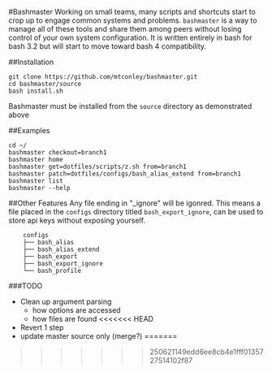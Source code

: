 #Bashmaster
Working on small teams, many scripts and shortcuts start to crop up to engage common systems and problems.  `bashmaster` is a way to manage all of these tools and share them among peers without losing control of your own system configuration.  It is written entirely in bash for bash 3.2 but will start to move toward bash 4 compatibility.

##Installation
```
git clone https://github.com/mtconley/bashmaster.git
cd bashmaster/source
bash install.sh
```

Bashmaster must be installed from the `source` directory as demonstrated above

##Examples
```
cd ~/
bashmaster checkout=branch1
bashmaster home
bashmaster get=dotfiles/scripts/z.sh from=branch1
bashmaster patch=dotfiles/configs/bash_alias_extend from=branch1
bashmaster list
bashmaster --help
```
##Other Features
Any file ending in "_ignore" will be igonred.  This means a file placed in the `configs` directory titled `bash_export_ignore`, can be used to store api keys without exposing yourself.
```
    configs
    ├── bash_alias
    ├── bash_alias_extend
    ├── bash_export
    ├── bash_export_ignore
    └── bash_profile
```

###TODO
* Clean up argument parsing
    * how options are accessed
    * how files are found
<<<<<<< HEAD
* Revert 1 step
* update master source only (merge?)
=======
>>>>>>> 250621149edd6ee8cb4e1fff0135727514102f87

